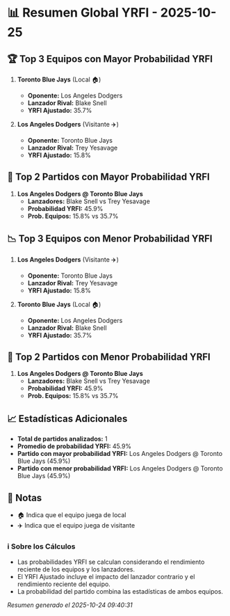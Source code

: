 # 📊 Resumen Global YRFI - 2025-10-25

## 🏆 Top 3 Equipos con Mayor Probabilidad YRFI

1. **Toronto Blue Jays** (Local 🏠)
   - **Oponente:** Los Angeles Dodgers
   - **Lanzador Rival:** Blake Snell
   - **YRFI Ajustado:** 35.7%

2. **Los Angeles Dodgers** (Visitante ✈️)
   - **Oponente:** Toronto Blue Jays
   - **Lanzador Rival:** Trey Yesavage
   - **YRFI Ajustado:** 15.8%

## 🎯 Top 2 Partidos con Mayor Probabilidad YRFI

1. **Los Angeles Dodgers @ Toronto Blue Jays**
   - **Lanzadores:** Blake Snell vs Trey Yesavage
   - **Probabilidad YRFI:** 45.9%
   - **Prob. Equipos:** 15.8% vs 35.7%

## 📉 Top 3 Equipos con Menor Probabilidad YRFI

1. **Los Angeles Dodgers** (Visitante ✈️)
   - **Oponente:** Toronto Blue Jays
   - **Lanzador Rival:** Trey Yesavage
   - **YRFI Ajustado:** 15.8%

2. **Toronto Blue Jays** (Local 🏠)
   - **Oponente:** Los Angeles Dodgers
   - **Lanzador Rival:** Blake Snell
   - **YRFI Ajustado:** 35.7%

## 🛑 Top 2 Partidos con Menor Probabilidad YRFI

1. **Los Angeles Dodgers @ Toronto Blue Jays**
   - **Lanzadores:** Blake Snell vs Trey Yesavage
   - **Probabilidad YRFI:** 45.9%
   - **Prob. Equipos:** 15.8% vs 35.7%

## 📈 Estadísticas Adicionales

- **Total de partidos analizados:** 1
- **Promedio de probabilidad YRFI:** 45.9%
- **Partido con mayor probabilidad YRFI:** Los Angeles Dodgers @ Toronto Blue Jays (45.9%)
- **Partido con menor probabilidad YRFI:** Los Angeles Dodgers @ Toronto Blue Jays (45.9%)

## 📝 Notas

- 🏠 Indica que el equipo juega de local
- ✈️ Indica que el equipo juega de visitante

### ℹ️ Sobre los Cálculos
- Las probabilidades YRFI se calculan considerando el rendimiento reciente de los equipos y los lanzadores.
- El YRFI Ajustado incluye el impacto del lanzador contrario y el rendimiento reciente del equipo.
- La probabilidad del partido combina las estadísticas de ambos equipos.

*Resumen generado el 2025-10-24 09:40:31*